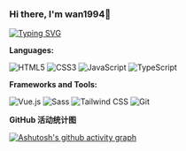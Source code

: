 ### Hi there, I'm wan1994👋

[![Typing SVG](https://readme-typing-svg.demolab.com?font=Fira+Code&weight=600&size=21&pause=1000&color=CB0600&background=B5FF4400&width=435&lines=%E5%90%9B%E5%AD%90%E5%9D%90%E8%80%8C%E8%AE%BA%E9%81%93%EF%BC%8C%E5%B0%91%E5%B9%B4%E8%B5%B7%E8%80%8C%E8%A1%8C%E4%B9%8B)](https://git.io/typing-svg)

**Languages:**

![HTML5](https://img.shields.io/badge/HTML5-E34F26?logo=HTML5&logoColor=fff)
![CSS3](https://img.shields.io/badge/CSS3-1572B6?logo=CSS3&logoColor=fff)
![JavaScript](https://img.shields.io/badge/JavaScript-F7DF1E?logo=JavaScript&logoColor=333)
![TypeScript](https://img.shields.io/badge/TypeScript-3178C6?logo=TypeScript&logoColor=fff)

**Frameworks and Tools:**

![Vue.js](https://img.shields.io/badge/Vue.js-4FC08D?logo=Vue.js&logoColor=fff)
![Sass](https://img.shields.io/badge/Sass-CC6699?logo=Sass&logoColor=fff)
![Tailwind CSS](https://img.shields.io/badge/Tailwind%20CSS-06B6D4?logo=TailwindCSS&logoColor=fff)
![Git](https://img.shields.io/badge/Git-F05032?logo=Git&logoColor=fff)

**GitHub 活动统计图**

[![Ashutosh's github activity graph](https://github-readme-activity-graph.vercel.app/graph?username=HungerWl&theme=dracula)](https://github.com/ashutosh00710/github-readme-activity-graph)
